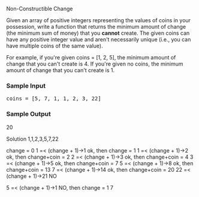 Non-Constructible Change
<p>
  Given an array of positive integers representing the values of coins in your
  possession, write a function that returns the minimum amount of change (the
  minimum sum of money) that you <b>cannot</b> create. The given coins can have
  any positive integer value and aren't necessarily unique (i.e., you can have
  multiple coins of the same value).
</p>
<p>
  For example, if you're given <span>coins = [1, 2, 5]</span>, the minimum
  amount of change that you can't create is <span>4</span>. If you're given no
  coins, the minimum amount of change that you can't create is <span>1</span>.
</p>
<h3>Sample Input</h3>
<pre><span class="CodeEditor-promptParameter">coins</span> = [5, 7, 1, 1, 2, 3, 22]
</pre>
<h3>Sample Output</h3>
20

Solution
1,1,2,3,5,7,22

change = 0
1 =< (change + 1)->1 ok, then change = 1 
1 =< (change + 1)->2 ok, then change+coin = 2
2 =< (change + 1)->3 ok, then change+coin = 4
3 =< (change + 1)->5 ok, then change+coin = 7
5 =< (change + 1)->8 ok, then change+coin = 13
7 =< (change + 1)->14 ok, then change+coin = 20
22 =< (change + 1)->21 NO

5 =< (change + 1)->1 NO, then change = 1
7

